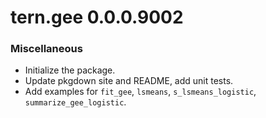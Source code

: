 # tern.gee 0.0.0.9002

### Miscellaneous

* Initialize the package.
* Update pkgdown site and README, add unit tests.
* Add examples for `fit_gee`, `lsmeans`, `s_lsmeans_logistic`, `summarize_gee_logistic`.
